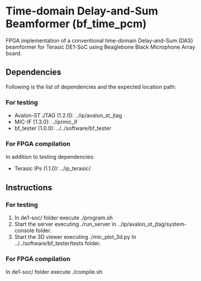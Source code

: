 # Time-domain Delay-and-Sum Beamformer (bf_time_pcm)

FPGA implementation of a conventional time-domain Delay-and-Sum (DAS) beamformer for Terasic DE1-SoC using Beaglebone Black Microphone Array board.

## Dependencies

Following is the list of dependencies and the expected location path:

### For testing

- Avalon-ST JTAG (1.2.0): ../ip/avalon_st_jtag 
- MIC-IF (1.3.0): ../ip/mic_if
- bf_tester (1.0.0): ../../software/bf_tester

### For FPGA compilation

In addition to testing dependencies:

- Terasic IPs (1.1.0): ../ip_terasic/ 

## Instructions

### For testing

1. In de1-soc/ folder execute ./program.sh
2. Start the server executing ./run_server in ../ip/avalon_st_jtag/system-console folder.
3. Start the 3D viewer executing ./mic_plot_3d.py In ../../software/bf_tester/tests folder.

### For FPGA compilation

In de1-soc/ folder execute ./compile.sh


